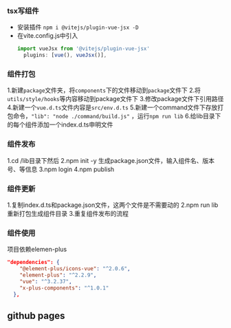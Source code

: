 ### tsx写组件
- 安装插件 `npm i @vitejs/plugin-vue-jsx -D`
- 在vite.config.js中引入
  ```js
  import vueJsx from '@vitejs/plugin-vue-jsx'
    plugins: [vue(), vueJsx()],
  ```

### 组件打包
1.新建`package`文件夹，将`components`下的文件移动到`package`文件下
2.将`utils/style/hooks`等内容移动到package文件下
3.修改package文件下引用路径
4.新建一个`vue.d.ts`文件内容是`src/env.d.ts`
5.新建一个command文件下存放打包命令，`"lib": "node ./command/build.js"` ，运行`npm run lib`
6.给lib目录下的每个组件添加一个index.d.ts申明文件
### 组件发布
1.cd /lib目录下然后 
2.npm init -y 生成package.json文件，输入组件名、版本号、等信息
3.npm login
4.npm publish

### 组件更新
1.复制index.d.ts和package.json文件，这两个文件是不需要动的
2.npm run lib重新打包生成组件目录
3.重复组件发布的流程

### 组件使用
项目依赖elemen-plus
```json
"dependencies": {
    "@element-plus/icons-vue": "^2.0.6",
    "element-plus": "^2.2.9",
    "vue": "^3.2.37",
    "x-plus-components": "^1.0.1"
  },
```

## github pages